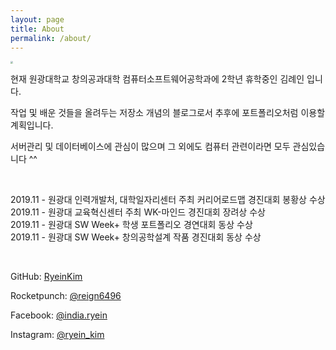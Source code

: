 ```yaml
---
layout: page
title: About
permalink: /about/
---
```


<img src="https://i.ibb.co/bRhN3vS/ryein-photo.jpg" style="zoom:25%;" />

현재 원광대학교 창의공과대학 컴퓨터소프트웨어공학과에 2학년 휴학중인 김례인 입니다.

작업 및 배운 것들을 올려두는 저장소 개념의 블로그로서 추후에 포트폴리오처럼 이용할 계획입니다.

서버관리 및 데이터베이스에 관심이 많으며 그 외에도 컴퓨터 관련이라면 모두 관심있습니다 ^^

<br>

2019.11 - 원광대 인력개발처, 대학일자리센터 주최 커리어로드맵 경진대회 봉황상 수상<br>
2019.11 - 원광대 교육혁신센터 주최 WK-마인드 경진대회 장려상 수상<br>
2019.11 - 원광대 SW Week+ 학생 포트폴리오 경연대회 동상 수상<br>
2019.11 - 원광대 SW Week+ 창의공학설계 작품 경진대회 동상 수상<br>

<br>

GitHub: [RyeinKim](https://github,com/RyeinKim)

Rocketpunch: [@reign6496](https://www.rocketpunch.com/@reign6496)

Facebook: [@india.ryein](https://www.facebook.com/india.ryein)

Instagram: [@ryein_kim](https://www.instagram.com/ryein_kim/)

